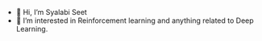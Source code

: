 - 👋 Hi, I’m Syalabi Seet
- 👀 I’m interested in Reinforcement learning and anything related to Deep Learning.

<!---
syalabi-seet/syalabi-seet is a ✨ special ✨ repository because its `README.md` (this file) appears on your GitHub profile.
You can click the Preview link to take a look at your changes.
--->
